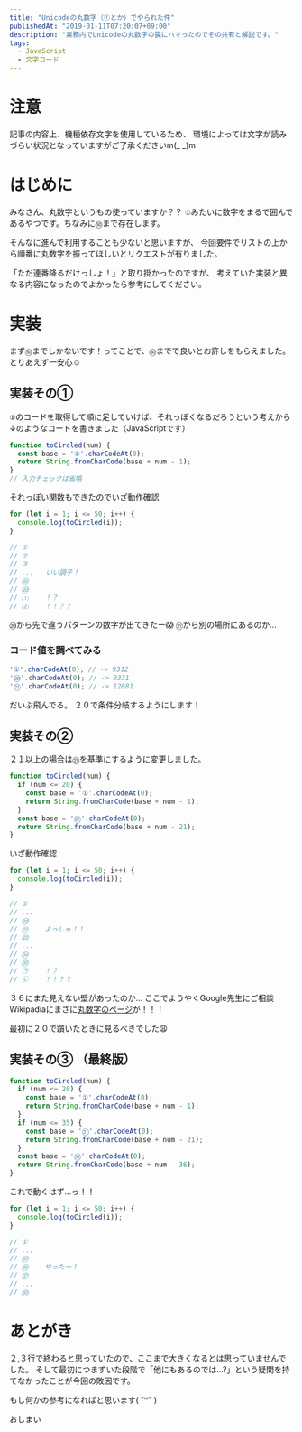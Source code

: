 ```yaml
---
title: "Unicodeの丸数字（①とか）でやられた件"
publishedAt: "2019-01-11T07:20:07+09:00"
description: "業務内でUnicodeの丸数字の罠にハマったのでその共有と解説です。"
tags:
  - JavaScript
  - 文字コード
---
```


# 注意
記事の内容上、機種依存文字を使用しているため、
環境によっては文字が読みづらい状況となっていますがご了承くださいm(_ _)m

# はじめに
みなさん、丸数字というもの使っていますか？？
`①`みたいに数字をまるで囲んであるやつです。ちなみに`㊿`まで存在します。

そんなに進んで利用することも少ないと思いますが、
今回要件でリストの上から順番に丸数字を振ってほしいとリクエストが有りました。

「ただ連番降るだけっしょ！」と取り掛かったのですが、
考えていた実装と異なる内容になったのでよかったら参考にしてください。

# 実装
まず`㊿`までしかないです！ってことで、`㊿`までで良いとお許しをもらえました。
とりあえず一安心:relaxed:

## 実装その①

`①`のコードを取得して順に足していけば、それっぽくなるだろうという考えから
↓のようなコードを書きました（JavaScriptです）

```javascript
function toCircled(num) {
  const base = '①'.charCodeAt(0);
  return String.fromCharCode(base + num - 1);
}
// 入力チェックは省略
```
それっぽい関数もできたのでいざ動作確認

```javascript
for (let i = 1; i <= 50; i++) {
  console.log(toCircled(i));
}

// ①
// ②
// ③
// ...   いい調子！
// ⑲
// ⑳
// ⑴    ！？
// ⑵    ！！？？
```

`⑳`から先で違うパターンの数字が出てきたー:scream:
`㉑`から別の場所にあるのか...

### コード値を調べてみる

```javascript
'①'.charCodeAt(0); // -> 9312
'⑳'.charCodeAt(0); // -> 9331
'㉑'.charCodeAt(0); // -> 12881
```
だいぶ飛んでる。
２０で条件分岐するようにします！

## 実装その②

２１以上の場合は`㉑`を基準にするように変更しました。

```javascript
function toCircled(num) {
  if (num <= 20) {
    const base = '①'.charCodeAt(0);
    return String.fromCharCode(base + num - 1);
  }
  const base = '㉑'.charCodeAt(0);
  return String.fromCharCode(base + num - 21);
}
```
いざ動作確認

```javascript
for (let i = 1; i <= 50; i++) {
  console.log(toCircled(i));
}

// ①
// ...
// ⑳
// ㉑    よっしゃ！！
// ㉒
// ...
// ㉞
// ㉟
// ㉠    ！？
// ㉡    ！！？？
```

３６にまた見えない壁があったのか...
ここでようやくGoogle先生にご相談　
Wikipadiaにまさに[丸数字のページ](https://ja.wikipedia.org/wiki/%E4%B8%B8%E6%95%B0%E5%AD%97)が！！！

最初に２０で躓いたときに見るべきでした:weary:

## 実装その③ （最終版）

```javascript
function toCircled(num) {
  if (num <= 20) {
    const base = '①'.charCodeAt(0);
    return String.fromCharCode(base + num - 1);
  }
  if (num <= 35) {
    const base = '㉑'.charCodeAt(0);
    return String.fromCharCode(base + num - 21);
  }
  const base = '㊱'.charCodeAt(0);
  return String.fromCharCode(base + num - 36);
}
```
これで動くはず...っ！！


```javascript
for (let i = 1; i <= 50; i++) {
  console.log(toCircled(i));
}

// ①
// ...
// ㉟
// ㊱    やったー！
// ㊲
// ...
// ㊿
```

# あとがき
２,３行で終わると思っていたので、ここまで大きくなるとは思っていませんでした。
そして最初につまずいた段階で「他にもあるのでは...?」という疑問を持てなかったことが今回の敗因です。

もし何かの参考になればと思います( ˘꒳˘  )

おしまい


